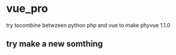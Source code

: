 # vue_pro
try tocombine betwzeen python php and vue to make phyvue 1.1.0
## try make a new somthing
